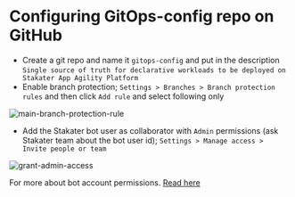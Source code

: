 # Configuring GitOps-config repo on GitHub

- Create a git repo and name it `gitops-config` and put in the description `Single source of truth for declarative workloads to be deployed on Stakater App Agility Platform`
- Enable branch protection; `Settings > Branches > Branch protection rules` and then click `Add rule` and select following only

![main-branch-protection-rule](./images/main-branch-protection-rule.png)

- Add the Stakater bot user as collaborator with `Admin` permissions (ask Stakater team about the bot user id); `Settings > Manage access > Invite people or team`

![grant-admin-access](./images/grant-admin-access.png)

For more about bot account permissions. [Read here](../gitops/bot-account.md)
